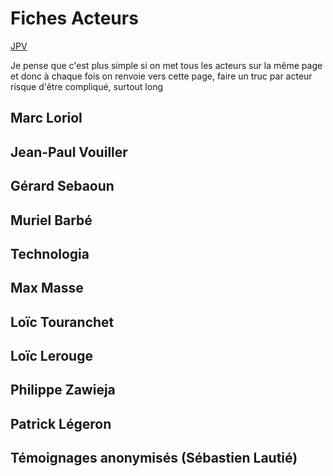 # Fiches Acteurs

<a href="#mon_ancre">JPV</a>

Je pense que c'est plus simple si on met tous les acteurs sur la même page et donc à chaque fois on renvoie vers cette page, faire un truc par acteur risque d'être compliqué, surtout long

## Marc Loriol

## Jean-Paul Vouiller

## Gérard Sebaoun

## Muriel Barbé

## Technologia

## Max Masse

## Loïc Touranchet

## Loïc Lerouge

## Philippe Zawieja

## Patrick Légeron

## Témoignages anonymisés (Sébastien Lautié)

